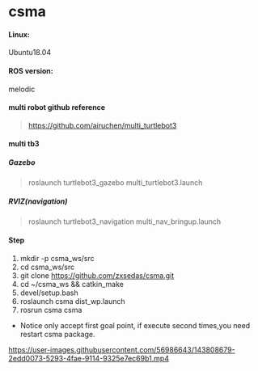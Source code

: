 # csma

#### Linux:
Ubuntu18.04

#### ROS version:
melodic

#### multi robot github reference
> https://github.com/airuchen/multi_turtlebot3

#### multi tb3
##### Gazebo
 > roslaunch turtlebot3_gazebo multi_turtlebot3.launch

##### RVIZ(navigation)
> roslaunch turtlebot3_navigation multi_nav_bringup.launch


#### Step
1. mkdir -p csma_ws/src
2. cd csma_ws/src
3. git clone https://github.com/zxsedas/csma.git
4. cd ~/csma_ws && catkin_make
5. devel/setup.bash
6. roslaunch csma dist_wp.launch
7. rosrun csma csma

- Notice only accept first goal point, if execute second times,you need restart csma package.


https://user-images.githubusercontent.com/56986643/143808679-2edd0073-5293-4fae-9114-9325e7ec69b1.mp4


